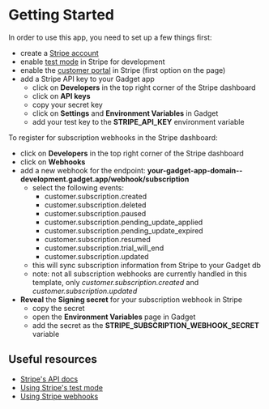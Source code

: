 # Getting Started

In order to use this app, you need to set up a few things first:

- create a [Stripe account](https://dashboard.stripe.com/register)
- enable [test mode](https://stripe.com/docs/test-mode) in Stripe for development
- enable the [customer portal](https://dashboard.stripe.com/test/settings/billing/portal) in Stripe (first option on the page)
- add a Stripe API key to your Gadget app
  - click on **Developers** in the top right corner of the Stripe dashboard
  - click on **API keys**
  - copy your secret key
  - click on **Settings** and **Environment Variables** in Gadget
  - add your test key to the **STRIPE_API_KEY** environment variable

To register for subscription webhooks in the Stripe dashboard:

- click on **Developers** in the top right corner of the Stripe dashboard
- click on **Webhooks**
- add a new webhook for the endpoint: **your-gadget-app-domain--development.gadget.app/webhook/subscription**
  - select the following events:
    - customer.subscription.created
    - customer.subscription.deleted
    - customer.subscription.paused
    - customer.subscription.pending_update_applied
    - customer.subscription.pending_update_expired
    - customer.subscription.resumed
    - customer.subscription.trial_will_end
    - customer.subscription.updated
  - this will sync subscription information from Stripe to your Gadget db
  - note: not all subscription webhooks are currently handled in this template, only _customer.subscription.created_ and _customer.subscription.updated_
- **Reveal** the **Signing secret** for your subscription webhook in Stripe
  - copy the secret
  - open the **Environment Variables** page in Gadget
  - add the secret as the **STRIPE_SUBSCRIPTION_WEBHOOK_SECRET** variable

## Useful resources

- [Stripe's API docs](https://stripe.com/docs/api)
- [Using Stripe's test mode](https://stripe.com/docs/test-mode)
- [Using Stripe webhooks](https://stripe.com/docs/webhooks)
